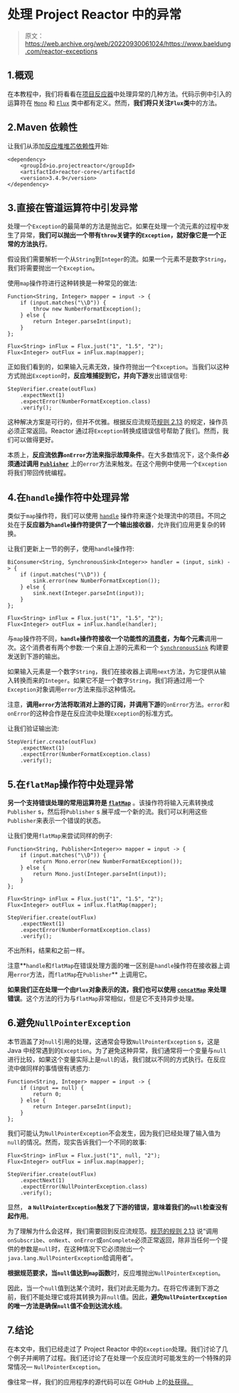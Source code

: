 # 处理 Project Reactor 中的异常

> 原文：<https://web.archive.org/web/20220930061024/https://www.baeldung.com/reactor-exceptions>

## 1.概观

在本教程中，我们将看看在[项目反应器](/web/20220625074631/https://www.baeldung.com/reactor-core)中处理异常的几种方法。代码示例中引入的运算符在 [`Mono`](https://web.archive.org/web/20220625074631/https://projectreactor.io/docs/core/release/api/reactor/core/publisher/Mono.html) 和 [`Flux`](https://web.archive.org/web/20220625074631/https://projectreactor.io/docs/core/release/api/reactor/core/publisher/Flux.html) 类中都有定义。然而，**我们将只关注`Flux`类**中的方法。

## 2.Maven 依赖性

让我们从添加[反应堆堆芯依赖性](https://web.archive.org/web/20220625074631/https://search.maven.org/search?q=g:%22io.projectreactor%22%20a:%22reactor-core%22)开始:

```
<dependency>
    <groupId>io.projectreactor</groupId>
    <artifactId>reactor-core</artifactId
    <version>3.4.9</version>
</dependency>
```

## 3.直接在管道运算符中引发异常

处理一个`Exception`的最简单的方法是抛出它。如果在处理一个流元素的过程中发生了异常，**我们可以抛出一个带有`throw`关键字的`Exception`，就好像它是一个正常的方法执行**。

假设我们需要解析一个从`String`到`Integer`的流。如果一个元素不是数字`String`，我们将需要抛出一个`Exception`。

使用`map`操作符进行这种转换是一种常见的做法:

```
Function<String, Integer> mapper = input -> {
    if (input.matches("\\D")) {
        throw new NumberFormatException();
    } else {
        return Integer.parseInt(input);
    }
};

Flux<String> inFlux = Flux.just("1", "1.5", "2");
Flux<Integer> outFlux = inFlux.map(mapper);
```

正如我们看到的，如果输入元素无效，操作符抛出一个`Exception`。当我们以这种方式抛出`Exception`时，**反应堆捕捉到它，并向下游**发出错误信号:

```
StepVerifier.create(outFlux)
    .expectNext(1)
    .expectError(NumberFormatException.class)
    .verify();
```

这种解决方案是可行的，但并不优雅。根据反应流规范[规则 2.13](https://web.archive.org/web/20220625074631/https://github.com/reactive-streams/reactive-streams-jvm#2-subscriber-code) 的规定，操作员必须正常返回。Reactor 通过将`Exception`转换成错误信号帮助了我们。然而，我们可以做得更好。

本质上，**反应流依靠`onError`方法来指示故障条件**。在大多数情况下，这个条件**必须通过调用 [`Publisher`](https://web.archive.org/web/20220625074631/https://www.reactive-streams.org/reactive-streams-1.0.3-javadoc/org/reactivestreams/Publisher.html)** 上的`error`方法来触发。在这个用例中使用一个`Exception`将我们带回传统编程。

## 4.在`handle`操作符中处理异常

类似于`map`操作符，我们可以使用 [`handle`](https://web.archive.org/web/20220625074631/https://projectreactor.io/docs/core/release/api/reactor/core/publisher/Flux.html#handle-java.util.function.BiConsumer-) 操作符来逐个处理流中的项目。不同之处在于**反应器为`handle`操作符提供了一个输出接收器**，允许我们应用更复杂的转换。

让我们更新上一节的例子，使用`handle`操作符:

```
BiConsumer<String, SynchronousSink<Integer>> handler = (input, sink) -> {
    if (input.matches("\\D")) {
        sink.error(new NumberFormatException());
    } else {
        sink.next(Integer.parseInt(input));
    }
};

Flux<String> inFlux = Flux.just("1", "1.5", "2");
Flux<Integer> outFlux = inFlux.handle(handler);
```

与`map`操作符不同，**`handle`操作符接收一个功能性的[消费者](https://web.archive.org/web/20220625074631/https://docs.oracle.com/en/java/javase/11/docs/api/java.base/java/util/function/BiConsumer.html)，为每个元素**调用一次。这个消费者有两个参数:一个来自上游的元素和一个 [`SynchronousSink`](https://web.archive.org/web/20220625074631/https://projectreactor.io/docs/core/release/api/reactor/core/publisher/SynchronousSink.html) 构建要发送到下游的输出。

如果输入元素是一个数字`String`，我们在接收器上调用`next`方法，为它提供从输入转换而来的`Integer`。如果它不是一个数字`String`，我们将通过用一个`Exception`对象调用`error`方法来指示这种情况。

注意，**调用`error`方法将取消对上游的订阅，并调用下游**的`onError`方法。`error`和`onError`的这种合作是在反应流中处理`Exception`的标准方式。

让我们验证输出流:

```
StepVerifier.create(outFlux)
    .expectNext(1)
    .expectError(NumberFormatException.class)
    .verify();
```

## 5.在`flatMap`操作符中处理异常

**另一个支持错误处理的常用运算符是 [`flatMap`](https://web.archive.org/web/20220625074631/https://projectreactor.io/docs/core/release/api/reactor/core/publisher/Flux.html#flatMap-java.util.function.Function-)** 。该操作符将输入元素转换成`Publisher` s，然后将`Publisher` s 展平成一个新的流。我们可以利用这些`Publisher`来表示一个错误的状态。

让我们使用`flatMap`来尝试同样的例子:

```
Function<String, Publisher<Integer>> mapper = input -> {
    if (input.matches("\\D")) {
        return Mono.error(new NumberFormatException());
    } else {
        return Mono.just(Integer.parseInt(input));
    }
};

Flux<String> inFlux = Flux.just("1", "1.5", "2");
Flux<Integer> outFlux = inFlux.flatMap(mapper);

StepVerifier.create(outFlux)
    .expectNext(1)
    .expectError(NumberFormatException.class)
    .verify();
```

不出所料，结果和之前一样。

注意**`handle`和`flatMap`在错误处理方面的唯一区别是`handle`操作符在接收器上调用`error`方法，而`flatMap`在`Publisher`** 上调用它。

**如果我们正在处理一个由`Flux`对象表示的流，我们也可以使用 [`concatMap`](https://web.archive.org/web/20220625074631/https://projectreactor.io/docs/core/release/api/reactor/core/publisher/Flux.html#concatMap-java.util.function.Function-) 来处理错误**。这个方法的行为与`flatMap`非常相似，但是它不支持异步处理。

## 6.避免`NullPointerException`

本节涵盖了对`null`引用的处理，这通常会导致`NullPointerException` s，这是 Java 中经常遇到的`Exception`。为了避免这种异常，我们通常将一个变量与`null`进行比较，如果这个变量实际上是`null`的话，我们就以不同的方式执行。在反应流中做同样的事情很有诱惑力:

```
Function<String, Integer> mapper = input -> {
    if (input == null) {
        return 0;
    } else {
        return Integer.parseInt(input);
    }
};
```

我们可能认为`NullPointerException`不会发生，因为我们已经处理了输入值为`null`的情况。然而，现实告诉我们一个不同的故事:

```
Flux<String> inFlux = Flux.just("1", null, "2");
Flux<Integer> outFlux = inFlux.map(mapper);

StepVerifier.create(outFlux)
    .expectNext(1)
    .expectError(NullPointerException.class)
    .verify();
```

显然， **a `NullPointerException`触发了下游的错误，意味着我们的`null`检查没有起作用**。

为了理解为什么会这样，我们需要回到反应流规范。[规范的规则 2.13](https://web.archive.org/web/20220625074631/https://github.com/reactive-streams/reactive-streams-jvm#2-subscriber-code) 说“调用`onSubscribe`、`onNext`、`onError`或`onComplete`必须正常返回，除非当任何一个提供的参数是`null`时，在这种情况下它必须抛出一个`java.lang.NullPointerException`给调用者”。

**根据规范要求，当`null`值达到`map`函数**时，反应堆抛出`NullPointerException`。

因此，当一个`null`值到达某个流时，我们对此无能为力。在将它传递到下游之前，我们不能处理它或将其转换为非`null`值。因此，**避免`NullPointerException`的唯一方法是确保`null`值不会到达流水线**。

## 7.结论

在本文中，我们已经走过了 Project Reactor 中的`Exception`处理。我们讨论了几个例子并阐明了过程。我们还讨论了在处理一个反应流时可能发生的一个特殊的异常情况— `NullPointerException`。

像往常一样，我们的应用程序的源代码可以在 GitHub 上的[处获得。](https://web.archive.org/web/20220625074631/https://github.com/eugenp/tutorials/tree/master/reactor-core)